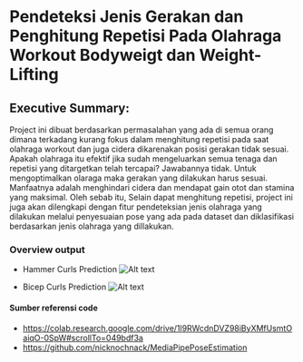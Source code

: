 # Pendeteksi Jenis Gerakan dan Penghitung Repetisi Pada Olahraga Workout Bodyweigt dan Weight-Lifting

## Executive Summary: 
Project ini dibuat berdasarkan permasalahan yang ada di semua orang dimana terkadang kurang fokus dalam menghitung repetisi pada saat olahraga workout dan juga cidera dikarenakan posisi gerakan tidak sesuai. Apakah olahraga itu efektif jika sudah mengeluarkan semua tenaga dan repetisi yang ditargetkan telah tercapai? Jawabannya tidak. Untuk mengoptimalkan olaraga maka gerakan yang dilakukan harus sesuai. Manfaatnya adalah menghindari cidera dan mendapat gain otot dan stamina yang maksimal. Oleh sebab itu, Selain dapat menghitung repetisi, project ini juga akan dilengkapi dengan fitur pendeteksian jenis olahraga yang dilakukan melalui penyesuaian pose yang ada pada dataset dan diklasifikasi berdasarkan jenis olahraga yang dillakukan.

### Overview output
- Hammer Curls Prediction
![Alt text](https://blogger.googleusercontent.com/img/a/AVvXsEgbZwH5kk-OYShDb3mZ2fYspxURC-tGJaoWzx2WF55DKB6kI08HNtNY7vi0P6H51qmpOZN2YIXN7yC7FyjXG1S6WjGn4WFqF1pZ-RaYW26PKyMXwQEHUrawA_bq6S0LdKci_f51cfmByRdbcu2HaMdM2Ezc9B8_OiesxjLzmj8LN_sFv8CH4d7WOq7hTg=w652-h407)

- Bicep Curls Prediction
![Alt text](https://blogger.googleusercontent.com/img/a/AVvXsEgfOilKf95_CqazuBanksZRxH2JfpPgh4Zc1I-3SnIY8LXjuqVyqZvSnhYe0NmIQzbx6gKUgmLne3UuTeH-iUESdXeiBEL-3xCUr8VJ_i4RJzbg0Mgz9p9YA8q2aOOBSniApvnec1ERqEq2xffiGzvYYvOR_uNXS9UXK-nm7c2Qy8WeVncaRQp8HGLuAw=w666-h416)


#### Sumber referensi code
- https://colab.research.google.com/drive/1l9RWcdnDVZ98iByXMfUsmtOaiqO-0SpW#scrollTo=049bdf3a
- https://github.com/nicknochnack/MediaPipePoseEstimation